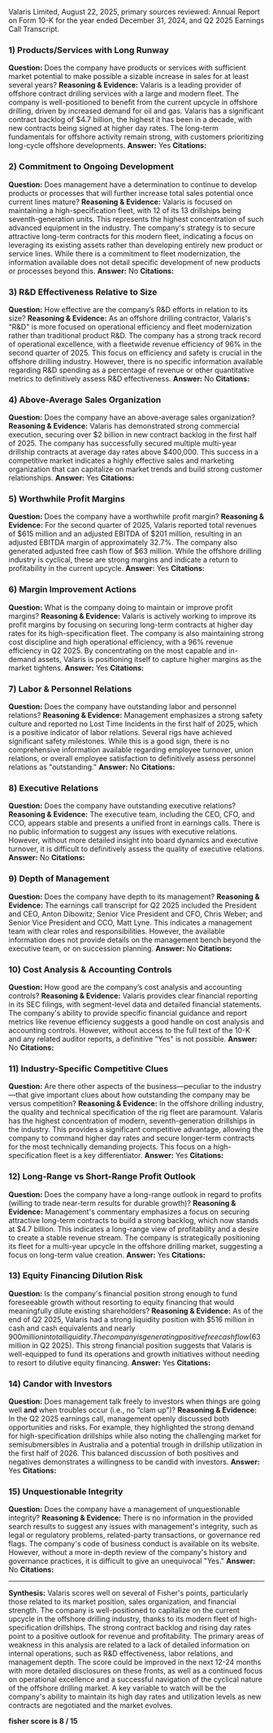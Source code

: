 Valaris Limited, August 22, 2025, primary sources reviewed: Annual Report on Form 10-K for the year ended December 31, 2024, and Q2 2025 Earnings Call Transcript.

### 1) Products/Services with Long Runway
**Question:** Does the company have products or services with sufficient market potential to make possible a sizable increase in sales for at least several years?
**Reasoning & Evidence:** Valaris is a leading provider of offshore contract drilling services with a large and modern fleet. The company is well-positioned to benefit from the current upcycle in offshore drilling, driven by increased demand for oil and gas. Valaris has a significant contract backlog of $4.7 billion, the highest it has been in a decade, with new contracts being signed at higher day rates. The long-term fundamentals for offshore activity remain strong, with customers prioritizing long-cycle offshore developments.
**Answer:** Yes
**Citations:**

### 2) Commitment to Ongoing Development
**Question:** Does management have a determination to continue to develop products or processes that will further increase total sales potential once current lines mature?
**Reasoning & Evidence:** Valaris is focused on maintaining a high-specification fleet, with 12 of its 13 drillships being seventh-generation units. This represents the highest concentration of such advanced equipment in the industry. The company's strategy is to secure attractive long-term contracts for this modern fleet, indicating a focus on leveraging its existing assets rather than developing entirely new product or service lines. While there is a commitment to fleet modernization, the information available does not detail specific development of new products or processes beyond this.
**Answer:** No
**Citations:**

### 3) R&D Effectiveness Relative to Size
**Question:** How effective are the company’s R&D efforts in relation to its size?
**Reasoning & Evidence:** As an offshore drilling contractor, Valaris's "R&D" is more focused on operational efficiency and fleet modernization rather than traditional product R&D. The company has a strong track record of operational excellence, with a fleetwide revenue efficiency of 96% in the second quarter of 2025. This focus on efficiency and safety is crucial in the offshore drilling industry. However, there is no specific information available regarding R&D spending as a percentage of revenue or other quantitative metrics to definitively assess R&D effectiveness.
**Answer:** No
**Citations:**

### 4) Above-Average Sales Organization
**Question:** Does the company have an above-average sales organization?
**Reasoning & Evidence:** Valaris has demonstrated strong commercial execution, securing over $2 billion in new contract backlog in the first half of 2025. The company has successfully secured multiple multi-year drillship contracts at average day rates above $400,000. This success in a competitive market indicates a highly effective sales and marketing organization that can capitalize on market trends and build strong customer relationships.
**Answer:** Yes
**Citations:**

### 5) Worthwhile Profit Margins
**Question:** Does the company have a worthwhile profit margin?
**Reasoning & Evidence:** For the second quarter of 2025, Valaris reported total revenues of $615 million and an adjusted EBITDA of $201 million, resulting in an adjusted EBITDA margin of approximately 32.7%. The company also generated adjusted free cash flow of $63 million. While the offshore drilling industry is cyclical, these are strong margins and indicate a return to profitability in the current upcycle.
**Answer:** Yes
**Citations:**

### 6) Margin Improvement Actions
**Question:** What is the company doing to maintain or improve profit margins?
**Reasoning & Evidence:** Valaris is actively working to improve its profit margins by focusing on securing long-term contracts at higher day rates for its high-specification fleet. The company is also maintaining strong cost discipline and high operational efficiency, with a 96% revenue efficiency in Q2 2025. By concentrating on the most capable and in-demand assets, Valaris is positioning itself to capture higher margins as the market tightens.
**Answer:** Yes
**Citations:**

### 7) Labor & Personnel Relations
**Question:** Does the company have outstanding labor and personnel relations?
**Reasoning & Evidence:** Management emphasizes a strong safety culture and reported no Lost Time Incidents in the first half of 2025, which is a positive indicator of labor relations. Several rigs have achieved significant safety milestones. While this is a good sign, there is no comprehensive information available regarding employee turnover, union relations, or overall employee satisfaction to definitively assess personnel relations as "outstanding."
**Answer:** No
**Citations:**

### 8) Executive Relations
**Question:** Does the company have outstanding executive relations?
**Reasoning & Evidence:** The executive team, including the CEO, CFO, and CCO, appears stable and presents a unified front in earnings calls. There is no public information to suggest any issues with executive relations. However, without more detailed insight into board dynamics and executive turnover, it is difficult to definitively assess the quality of executive relations.
**Answer:** No
**Citations:**

### 9) Depth of Management
**Question:** Does the company have depth to its management?
**Reasoning & Evidence:** The earnings call transcript for Q2 2025 included the President and CEO, Anton Dibowitz; Senior Vice President and CFO, Chris Weber; and Senior Vice President and CCO, Matt Lyne. This indicates a management team with clear roles and responsibilities. However, the available information does not provide details on the management bench beyond the executive team, or on succession planning.
**Answer:** No
**Citations:**

### 10) Cost Analysis & Accounting Controls
**Question:** How good are the company’s cost analysis and accounting controls?
**Reasoning & Evidence:** Valaris provides clear financial reporting in its SEC filings, with segment-level data and detailed financial statements. The company's ability to provide specific financial guidance and report metrics like revenue efficiency suggests a good handle on cost analysis and accounting controls. However, without access to the full text of the 10-K and any related auditor reports, a definitive "Yes" is not possible.
**Answer:** No
**Citations:**

### 11) Industry-Specific Competitive Clues
**Question:** Are there other aspects of the business—peculiar to the industry—that give important clues about how outstanding the company may be versus competition?
**Reasoning & Evidence:** In the offshore drilling industry, the quality and technical specification of the rig fleet are paramount. Valaris has the highest concentration of modern, seventh-generation drillships in the industry. This provides a significant competitive advantage, allowing the company to command higher day rates and secure longer-term contracts for the most technically demanding projects. This focus on a high-specification fleet is a key differentiator.
**Answer:** Yes
**Citations:**

### 12) Long-Range vs Short-Range Profit Outlook
**Question:** Does the company have a long-range outlook in regard to profits (willing to trade near-term results for durable growth)?
**Reasoning & Evidence:** Management's commentary emphasizes a focus on securing attractive long-term contracts to build a strong backlog, which now stands at $4.7 billion. This indicates a long-range view of profitability and a desire to create a stable revenue stream. The company is strategically positioning its fleet for a multi-year upcycle in the offshore drilling market, suggesting a focus on long-term value creation.
**Answer:** Yes
**Citations:**

### 13) Equity Financing Dilution Risk
**Question:** Is the company's financial position strong enough to fund foreseeable growth without resorting to equity financing that would meaningfully dilute existing shareholders?
**Reasoning & Evidence:** As of the end of Q2 2025, Valaris had a strong liquidity position with $516 million in cash and cash equivalents and nearly $900 million in total liquidity. The company is generating positive free cash flow ($63 million in Q2 2025). This strong financial position suggests that Valaris is well-equipped to fund its operations and growth initiatives without needing to resort to dilutive equity financing.
**Answer:** Yes
**Citations:**

### 14) Candor with Investors
**Question:** Does management talk freely to investors when things are going well **and** when troubles occur (i.e., no “clam up”)?
**Reasoning & Evidence:** In the Q2 2025 earnings call, management openly discussed both opportunities and risks. For example, they highlighted the strong demand for high-specification drillships while also noting the challenging market for semisubmersibles in Australia and a potential trough in drillship utilization in the first half of 2026. This balanced discussion of both positives and negatives demonstrates a willingness to be candid with investors.
**Answer:** Yes
**Citations:**

### 15) Unquestionable Integrity
**Question:** Does the company have a management of unquestionable integrity?
**Reasoning & Evidence:** There is no information in the provided search results to suggest any issues with management's integrity, such as legal or regulatory problems, related-party transactions, or governance red flags. The company's code of business conduct is available on its website. However, without a more in-depth review of the company's history and governance practices, it is difficult to give an unequivocal "Yes."
**Answer:** No
**Citations:**

---
**Synthesis:**
Valaris scores well on several of Fisher's points, particularly those related to its market position, sales organization, and financial strength. The company is well-positioned to capitalize on the current upcycle in the offshore drilling industry, thanks to its modern fleet of high-specification drillships. The strong contract backlog and rising day rates point to a positive outlook for revenue and profitability. The primary areas of weakness in this analysis are related to a lack of detailed information on internal operations, such as R&D effectiveness, labor relations, and management depth. The score could be improved in the next 12-24 months with more detailed disclosures on these fronts, as well as a continued focus on operational excellence and a successful navigation of the cyclical nature of the offshore drilling market. A key variable to watch will be the company's ability to maintain its high day rates and utilization levels as new contracts are negotiated and the market evolves.

**fisher score is 8 / 15**